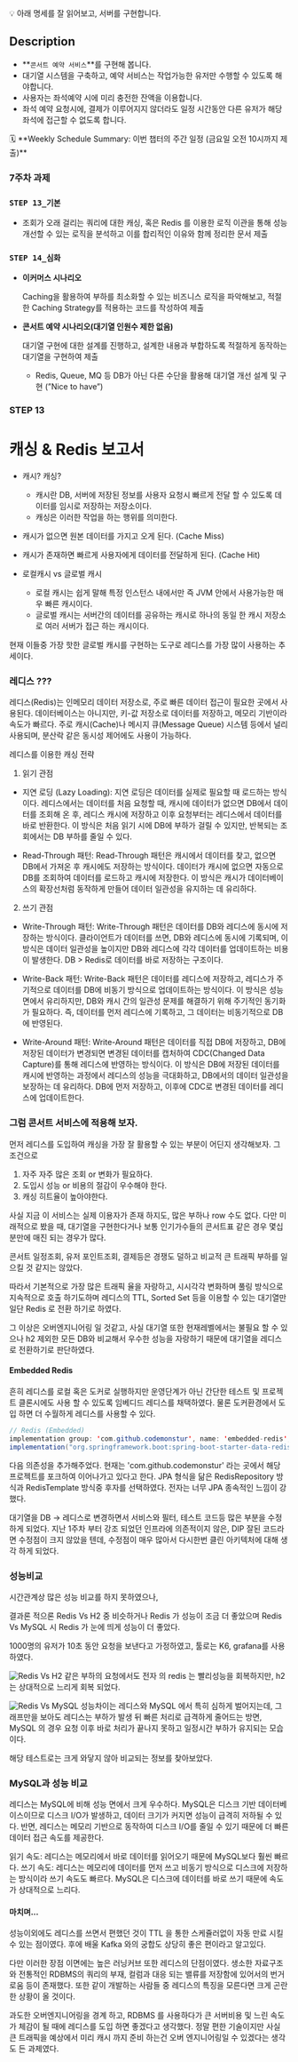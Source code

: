  <aside>
💡 아래 명세를 잘 읽어보고, 서버를 구현합니다.

</aside>

## Description

- **`콘서트 예약 서비스`**를 구현해 봅니다.
- 대기열 시스템을 구축하고, 예약 서비스는 작업가능한 유저만 수행할 수 있도록 해야합니다.
- 사용자는 좌석예약 시에 미리 충전한 잔액을 이용합니다.
- 좌석 예약 요청시에, 결제가 이루어지지 않더라도 일정 시간동안 다른 유저가 해당 좌석에 접근할 수 없도록 합니다.

<aside>
🗓️ **Weekly Schedule Summary: 이번 챕터의 주간 일정 (금요일 오전 10시까지 제출)**

</aside>

### 7주차 과제

### **`STEP 13_기본`**

- 조회가 오래 걸리는 쿼리에 대한 캐싱, 혹은 Redis 를 이용한 로직 이관을 통해 성능 개선할 수 있는 로직을 분석하고 이를 합리적인 이유와 함께 정리한 문서 제출

### **`STEP 14_심화`**

- **이커머스 시나리오**
    
     Caching을 활용하여 부하를 최소화할 수 있는 비즈니스 로직을 파악해보고, 적절한 Caching Strategy를 적용하는 코드를 작성하여 제출
    
- **콘서트 예약 시나리오(대기열 인원수 제한 없음)**
    
    대기열 구현에 대한 설계를 진행하고, 설계한 내용과 부합하도록 적절하게 동작하는 대기열을 구현하여 제출
    
    - Redis, Queue, MQ 등 DB가 아닌 다른 수단을 활용해 대기열 개선 설계 및 구현 (”Nice to have”)

### STEP 13

# 캐싱 & Redis 보고서

- 캐시? 캐싱?
  - 캐시란 DB, 서버에 저장된 정보를 사용자 요청시 빠르게 전달 할 수 있도록 데이터를 임시로 저장하는 저장소이다.
  - 캐싱은 이러한 작업을 하는 행위를 의미한다.
- 캐시가 없으면 원본 데이터를 가지고 오게 된다. (Cache Miss)
- 캐시가 존재하면 빠르게 사용자에게 데이터를 전달하게 된다. (Cache Hit)

- 로컬캐시 vs 글로벌 캐시
  - 로컬 캐시는 쉽게 말해 특정 인스턴스 내에서만 즉 JVM 안에서 사용가능한 매우 빠른 캐시이다.
  - 글로벌 캐시는 서버간의 데이터를 공유하는 캐시로 하나의 동일 한 캐시 저장소로 여러 서버가 접근 하는 캐시이다.

현재 이들중 가장 핫한 글로벌 캐시를 구현하는 도구로 레디스를 가장 많이 사용하는 추세이다.

### 레디스 ???

레디스(Redis)는 인메모리 데이터 저장소로, 주로 빠른 데이터 접근이 필요한 곳에서 사용된다.
데이터베이스는 아니지만, 키-값 저장소로 데이터를 저장하고, 메모리 기반이라 속도가 빠르다. 
주로 캐시(Cache)나 메시지 큐(Message Queue) 시스템 등에서 널리 사용되며, 분산락 같은 동시성 제어에도 사용이 가능하다.

레디스를 이용한 캐싱 전략

1. 읽기 관점
- 지연 로딩 (Lazy Loading): 지연 로딩은 데이터를 실제로 필요할 때 로드하는 방식이다. 
레디스에서는 데이터를 처음 요청할 때, 캐시에 데이터가 없으면 DB에서 데이터를 조회해 온 후, 
레디스 캐시에 저장하고 이후 요청부터는 레디스에서 데이터를 바로 반환한다. 
이 방식은 처음 읽기 시에 DB에 부하가 걸릴 수 있지만, 반복되는 조회에서는 DB 부하를 줄일 수 있다.


- Read-Through 패턴: Read-Through 패턴은 캐시에서 데이터를 찾고, 없으면 DB에서 가져온 후 캐시에도 저장하는 방식이다. 
데이터가 캐시에 없으면 자동으로 DB를 조회하여 데이터를 로드하고 캐시에 저장한다. 
이 방식은 캐시가 데이터베이스의 확장선처럼 동작하게 만들어 데이터 일관성을 유지하는 데 유리하다.

2. 쓰기 관점

- Write-Through 패턴: Write-Through 패턴은 데이터를 DB와 레디스에 동시에 저장하는 방식이다. 
클라이언트가 데이터를 쓰면, DB와 레디스에 동시에 기록되며, 이 방식은 데이터 일관성을 높이지만 DB와 레디스에 각각 데이터를 업데이트하는 비용이 발생한다. 
DB > Redis로 데이터를 바로 저장하는 구조이다.


- Write-Back 패턴: Write-Back 패턴은 데이터를 레디스에 저장하고, 레디스가 주기적으로 데이터를 DB에 비동기 방식으로 업데이트하는 방식이다. 
이 방식은 성능 면에서 유리하지만, DB와 캐시 간의 일관성 문제를 해결하기 위해 주기적인 동기화가 필요하다. 
즉, 데이터를 먼저 레디스에 기록하고, 그 데이터는 비동기적으로 DB에 반영된다.


- Write-Around 패턴: Write-Around 패턴은 데이터를 직접 DB에 저장하고, 
DB에 저장된 데이터가 변경되면 변경된 데이터를 캡처하여 CDC(Changed Data Capture)를 통해 레디스에 반영하는 방식이다.
이 방식은 DB에 저장된 데이터를 캐시에 반영하는 과정에서 레디스의 성능을 극대화하고, DB에서의 데이터 일관성을 보장하는 데 유리하다. 
DB에 먼저 저장하고, 이후에 CDC로 변경된 데이터를 레디스에 업데이트한다.

### 그럼 콘서트 서비스에 적용해 보자.

먼저 레디스를 도입하여 캐싱을 가장 잘 활용할 수 있는 부분이 어딘지 생각해보자.
그 조건으로
1. 자주 자주 많은 조회 or 변화가 필요하다.
2. 도입시 성능 or 비용의 절감이 우수해야 한다.
3. 캐싱 히트율이 높아야한다.

사실 지금 이 서비스는 실제 이용자가 존재 하지도, 많은 부하나 row 수도 없다.
다만 미래적으로 봤을 때, 대기열을 구현한다거나 
보통 인기가수들의 콘서트표 같은 경우 몇십분만에 매진 되는 경우가 많다.

콘서트 일정조회, 유저 포인트조회, 결제등은
경쟁도 덜하고 비교적 큰 트래픽 부하를 일으킬 것 같지는 않았다.

따라서 기본적으로 가장 많은 트래픽 율을 자랑하고, 시시각각 변화하며
풀링 방식으로 지속적으로 호출 하기도하며
레디스의 TTL, Sorted Set 등을 이용할 수 있는 대기열만 일단 Redis 로 전환 하기로 하였다.

그 이상은 오버엔지니어링 일 것같고, 사실 대기열 또한 현재레벨에서는 불필요 할 수 있으나
h2 제외한 모든 DB와 비교해서 우수한 성능을 자랑하기 때문에 대기열을 레디스로 전환하기로 판단하였다.

#### Embedded Redis

흔히 레디스를 로컬 혹은 도커로 실행하지만
운영단계가 아닌 간단한 테스트 및 프로젝트 클론시에도 사용 할 수 있도록
임베디드 레디스를 채택하였다.
물론 도커환경에서 도입 하면 더 수월하게 레디스를 사용할 수 있다.

```java
// Redis (Embedded)
implementation group: 'com.github.codemonstur', name: 'embedded-redis', version: '1.4.3';
implementation("org.springframework.boot:spring-boot-starter-data-redis");
```
다음 의존성을 추가해주었다. 현재는 'com.github.codemonstur' 라는 곳에서 해당 프로젝트를 포크하여 이어나가고 있다고 한다.
JPA 형식을 닮은 RedisRepository 방식과 RedisTemplate 방식중 후자를 선택하였다.
전자는 너무 JPA 종속적인 느낌이 강했다.

대기열을 DB -> 레디스로 변경하면서 서비스와 필터, 테스트 코드등 많은 부분을 수정하게 되었다.
지난 1주차 부터 강조 되었던 인프라에 의존적이지 않은, DIP 잘된 코드라면
수정점이 크지 않았을 텐데, 수정점이 매우 많아서 다시한번 클린 아키텍처에 대해 생각 하게 되었다.

### 성능비교

시간관계상 많은 성능 비교를 하지 못하였으나, 

결과론 적으론 
Redis Vs H2 중 비슷하거나 Redis 가 성능이 조금 더 좋았으며
Redis Vs MySQL 시 Redis 가 눈에 띄게 성능이 더 좋았다.

1000명의 유저가 10초 동안 요청을 보낸다고 가정하였고, 툴로는 K6, grafana를 사용하였다.

![Redis Vs H2](https://velog.velcdn.com/images/saruru/post/7b13c5c9-f069-438a-8eba-c89cb5f31b9c/image.png)
같은 부하의 요청에서도 전자 의 redis 는 빨리성능을 회복하지만, h2는 상대적으로 느리게 회복 되었다.

![Redis Vs MySQL](https://velog.velcdn.com/images/saruru/post/f169fd95-e6a2-49ef-adda-e8a9708bbc07/image.png)
성능차이는 레디스와 MySQL 에서 특히 심하게 벌어지는데, 그래프만을 보아도 레디스는 부하가 발생 뒤 빠른 처리로 급격하게 줄어드는 방면,
MySQL 의 경우 요청 이후 바로 처리가 끝나지 못하고 일정시간 부하가 유지되는 모습이다.

해당 테스트로는 크게 와닿지 않아 비교되는 정보를 찾아보았다.

### MySQL과 성능 비교
레디스는 MySQL에 비해 성능 면에서 크게 우수하다. 
MySQL은 디스크 기반 데이터베이스이므로 디스크 I/O가 발생하고, 데이터 크기가 커지면 성능이 급격히 저하될 수 있다.
반면, 레디스는 메모리 기반으로 동작하여 디스크 I/O를 줄일 수 있기 때문에 더 빠른 데이터 접근 속도를 제공한다.

읽기 속도: 레디스는 메모리에서 바로 데이터를 읽어오기 때문에 MySQL보다 훨씬 빠르다.
쓰기 속도: 레디스는 메모리에 데이터를 먼저 쓰고 비동기 방식으로 디스크에 저장하는 방식이라 쓰기 속도도 빠르다. MySQL은 디스크에 데이터를 바로 쓰기 때문에 속도가 상대적으로 느리다.

#### 마치며...
성능이외에도 레디스를 쓰면서 편했던 것이 TTL 을 통한 스케쥴러없이 자동 만료 시킬 수 있는 점이였다.
후에 배울 Kafka 와의 궁합도 상당히 좋은 편이라고 알고있다.

다만 이러한 장점 이면에는 높은 러닝커브 또한 레디스의 단점이였다.
생소한 자료구조와 전통적인 RDBMS의 쿼리의 부재, 컬럼과 대응 되는 밸류를 저장함에 있어서의 번거로움 등이 존재했다.
또한 같이 개발하는 사람들 중 레디스의 특징을 모른다면 크게 곤란한 상황이 올 것이다.

과도한 오버엔지니어링을 경계 하고, RDBMS 를 사용하다가 큰 서버비용 및 느린 속도가 체감이 될 때에 레디스를 도입 하면 좋겠다고 생각했다.
정말 편한 기술이지만 사실 큰 트래픽을 예상에서 미리 캐시 까지 준비 하는건 오버 엔지니어링일 수 있겠다는 생각도 든 과제였다.

